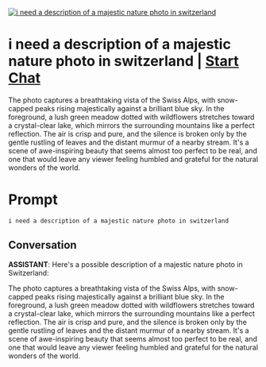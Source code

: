 
[![i need a description of a majestic nature photo in switzerland](https://flow-prompt-covers.s3.us-west-1.amazonaws.com/icon/futuristic/futu_9.png)](https://gptcall.net/chat.html?data=%7B%22contact%22%3A%7B%22id%22%3A%22pJYjhAm_Gq7eMS_WAeNnq%22%2C%22flow%22%3Atrue%7D%7D)
# i need a description of a majestic nature photo in switzerland | [Start Chat](https://gptcall.net/chat.html?data=%7B%22contact%22%3A%7B%22id%22%3A%22pJYjhAm_Gq7eMS_WAeNnq%22%2C%22flow%22%3Atrue%7D%7D)
The photo captures a breathtaking vista of the Swiss Alps, with snow-capped peaks rising majestically against a brilliant blue sky. In the foreground, a lush green meadow dotted with wildflowers stretches toward a crystal-clear lake, which mirrors the surrounding mountains like a perfect reflection. The air is crisp and pure, and the silence is broken only by the gentle rustling of leaves and the distant murmur of a nearby stream. It's a scene of awe-inspiring beauty that seems almost too perfect to be real, and one that would leave any viewer feeling humbled and grateful for the natural wonders of the world.

# Prompt

```
i need a description of a majestic nature photo in switzerland
```

## Conversation

**ASSISTANT**: Here's a possible description of a majestic nature photo in Switzerland:



The photo captures a breathtaking vista of the Swiss Alps, with snow-capped peaks rising majestically against a brilliant blue sky. In the foreground, a lush green meadow dotted with wildflowers stretches toward a crystal-clear lake, which mirrors the surrounding mountains like a perfect reflection. The air is crisp and pure, and the silence is broken only by the gentle rustling of leaves and the distant murmur of a nearby stream. It's a scene of awe-inspiring beauty that seems almost too perfect to be real, and one that would leave any viewer feeling humbled and grateful for the natural wonders of the world.


